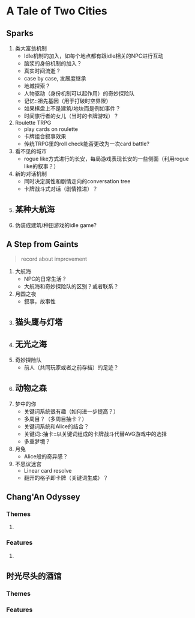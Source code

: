 # A Tale of Two Cities

## Sparks

1.  类大富翁机制
    -   Idle机制的加入，如每个地点都有跟idle相关的NPC进行互动
    -   脑浆的身份机制的加入？
    -   真实时间流逝？
    -   case by case, 发展度继承
    -   地城探索？
    -   人物驱动（身份机制可以起作用）的奇妙探险队
    -   记忆::祖先基因（用于打破时空界限）
    -   如果棋盘上不是建筑/地块而是例如事件？
    -   时间旅行者的女儿（当时的卡牌游戏）？
2.  Roulette TRPG
    -   play cards on roulette
    -   卡牌组合叙事效果
    -   传统TRPG里的roll check能否更改为一次card battle?
3.  看不见的城市
    -   rogue like方式进行的长安，每局游戏表现长安的一些侧面（利用rogue like的叙事？）
4.  新的对话机制
    -   同时决定属性和剧情走向的conversation tree
    -   卡牌战斗式对话（剧情推进）？
5.  某种大航海
    - 
6.  伪装成建筑/种田游戏的idle game?  

## A Step from Gaints

>   record about improvement

1.  大航海
    -   NPC的日常生活？
    -   大航海和奇妙探险队的区别？或者联系？
2.  月圆之夜
    -   叙事，故事性
3.  猫头鹰与灯塔
    -   
4.  无光之海
    -   
5.  奇妙探险队
    -   前人（共同玩家或者之前存档）的足迹？
6.  动物之森
    -    
7.  梦中的你
    -   关键词系统很有趣（如何进一步提高？）
    -   多周目？（多周目抽卡？）
    -   关键词系统和Alice的结合？
    -   关键词::抽卡::以关键词组成的卡牌战斗代替AVG游戏中的选择
    -   多重梦境？
8.  月兔
    -   Alice般的奇异感？
9.  不思议迷宫
    -   Linear card resolve
    -   翻开的格子即卡牌（关键词生成）？

## Chang'An Odyssey

### Themes

1.  

### Features

1.  

## 时光尽头的酒馆

### Themes

### Features
